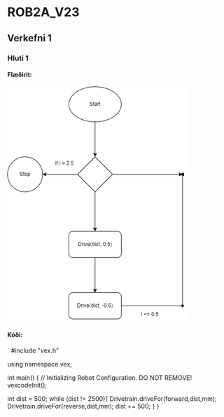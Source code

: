 # ROB2A_V23

## Verkefni 1

### Hluti 1

#### Flæðirit: 

![ alt text for screen readers](https://github.com/BirgirBragi/ROB2A_V23/blob/main/Verkefni1/Verkefni%201.drawio.png) 

#### Kóði:
`
#include "vex.h"

using namespace vex;

int main() {
  // Initializing Robot Configuration. DO NOT REMOVE!
  vexcodeInit();

  int dist = 500;
  while (dist != 2500){
    Drivetrain.driveFor(forward,dist,mm);
    Drivetrain.driveFor(reverse,dist,mm);
    dist += 500;
  }
}
`
